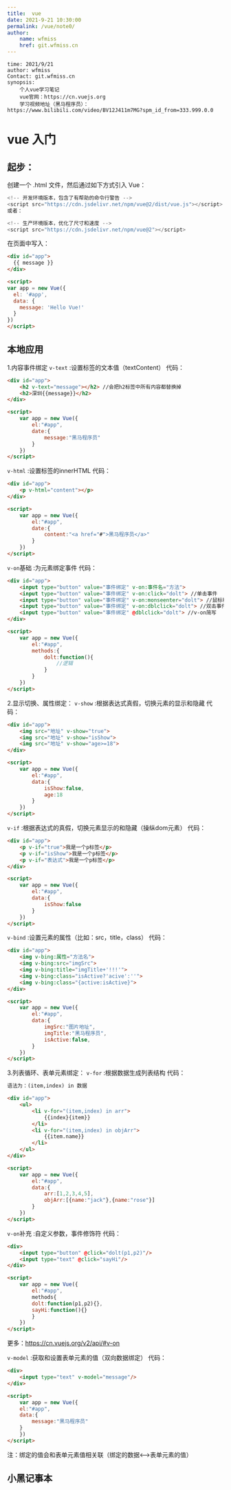 ```yaml
---
title:  vue
date: 2021-9-21 10:30:00
permalink: /vue/note0/
author: 
    name: wfmiss
    href: git.wfmiss.cn
---
```


```
time: 2021/9/21
author: wfmiss
Contact: git.wfmiss.cn
synopsis: 
	个人vue学习笔记
	vue官网：https://cn.vuejs.org 
	学习视频地址（黑马程序员）：https://www.bilibili.com/video/BV12J411m7MG?spm_id_from=333.999.0.0
```
# vue 入门
## 起步：
创建一个 .html 文件，然后通过如下方式引入 Vue：
```javascript
<!-- 开发环境版本，包含了有帮助的命令行警告 -->
<script src="https://cdn.jsdelivr.net/npm/vue@2/dist/vue.js"></script>
或者：

<!-- 生产环境版本，优化了尺寸和速度 -->
<script src="https://cdn.jsdelivr.net/npm/vue@2"></script>
```
在页面中写入：
```html
<div id="app">
  {{ message }}
</div>

<script>
var app = new Vue({
  el: '#app',
  data: {
    message: 'Hello Vue!'
  }
})
</script>
```

## 本地应用
1.内容事件绑定
`v-text` :设置标签的文本值（textContent）
代码：
```html
<div id="app">
	<h2 v-text="message"></h2> //会把h2标签中所有内容都替换掉
	<h2>深圳{{message}}</h2>
</div>

<script>
	var app = new Vue({
		el:"#app",
		date:{
			message:"黑马程序员"
		}
	})
</script>
```

`v-html` :设置标签的innerHTML
代码：
```html
<div id="app">
	<p v-html="content"></p>
</div>

<script>
	var app = new Vue({
		el:"#app",
		date:{
			content:"<a href="#">黑马程序员</a>"
		}
	})
</script>
```

`v-on`基础 :为元素绑定事件
代码：
```html
<div id="app">
	<input type="button" value="事件绑定" v-on:事件名="方法">
	<input type="button" value="事件绑定" v-on:click="dolt"> //单击事件
	<input type="button" value="事件绑定" v-on:monseenter="dolt"> //鼠标移动事件
	<input type="button" value="事件绑定" v-on:dblclick="dolt"> //双击事件
	<input type="button" value="事件绑定" @dblclick="dolt"> //v-on简写
</div>

<script>
	var app = new Vue({
		el:"#app",
		methods:{
			dolt:function(){
				//逻辑
			}
		}
	})
</script>
```


2.显示切换、属性绑定：
`v-show` :根据表达式真假，切换元素的显示和隐藏
代码：
```html
<div id="app">
	<img src="地址" v-show="true">
	<img src="地址" v-show="isShow">
	<img src="地址" v-show="age>=18">
</div>

<script>
	var app = new Vue({
		el:"#app",
		data:{
			isShow:false,
			age:18
		}
	})
</script>
```

`v-if` :根据表达式的真假，切换元素显示的和隐藏（操纵dom元素）
代码：
```html
<div id="app">
	<p v-if="true">我是一个p标签</p>
	<p v-if="isShow">我是一个p标签</p>
	<p v-if="表达式">我是一个p标签</p>
</div>

<script>
	var app = new Vue({
		el:"#app",
		data:{
			isShow:false
		}
	})
</script>
```

`v-bind` :设置元素的属性（比如：src，title，class）
代码：
```html
<div id="app">
	<img v-bing:属性="方法名">
	<img v-bing:src="imgSrc">
	<img v-bing:title="imgTitle+'!!!'">
	<img v-bing:class="isActive?'acive':''">
	<img v-bing:class="{active:isActive}">
</div>

<script>
	var app = new Vue({
		el:"#app",
		data:{
			imgSrc:"图片地址",
			imgTitle:"黑马程序员",
			isActive:false,
		}
	})
</script>
```

3.列表循环、表单元素绑定：
`v-for` :根据数据生成列表结构
代码：
```html
语法为：(item,index) in 数据

<div id="app">
	<ul>
		<li v-for="(item,index) in arr">
			{{index}{item}}
		</li>
		<li v-for="(item,index) in objArr">
			{{item.name}}
		</li>
	</ul>
</div>

<script>
	var app = new Vue({
		el:"#app",
		data:{
			arr:[1,2,3,4,5],
			objArr:[{name:"jack"},{name:"rose"}]
		}
	})
</script>
```

`v-on`补充 :自定义参数，事件修饰符
代码：
```html
<div>
	<input type="button" @click="dolt(p1,p2)"/>
	<input type="text" @click="sayHi"/>
</div>

<script>
	var app = new Vue({ 
		el:"#app",
		methods{
		dolt:function(p1,p2){},
		sayHi:function(){}
		}
	})
</script>
```
更多：https://cn.vuejs.org/v2/api/#v-on

`v-model` :获取和设置表单元素的值（双向数据绑定）
代码：
```html
<div>
	<input type="text" v-model="message"/>
</div>

<script>
	var app = new Vue({
	el:"#app",
	data:{
		message:"黑马程序员"
	}
	})
</script>
```
注：绑定的值会和表单元素值相关联（绑定的数据<——>表单元素的值）

## 小黑记事本

